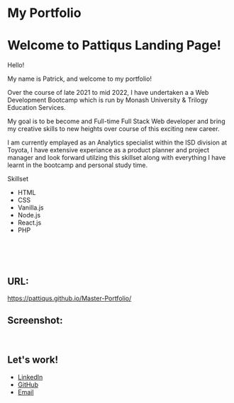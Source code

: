 # My Portfolio
<h1>Welcome to Pattiqus Landing Page!</h1>
<body>
Hello!

My name is Patrick, and welcome to my portfolio!

Over the course of late 2021 to mid 2022, I have undertaken a a Web Development Bootcamp which is run by
Monash University & Trilogy Education Services.

My goal is to be become and Full-time Full Stack Web developer and bring my creative skills to new heights over course of this exciting new career.

I am currently emplayed as an Analytics specialist within the ISD division at Toyota, I have extensive experiance as a product planner and project manager and look forward utilzing this skillset along with everything I have learnt in the bootcamp and personal study time.


Skillset
<ul>
    <li>HTML</li>
    <li>CSS</li>
    <li>Vanilla.js</li>
    <li>Node.js</li>
    <li>React.js</li>
    <li>PHP</li>
</ul>




<br/>
<br/>

<br/>
<h2>URL:</h2>

https://pattiqus.github.io/Master-Portfolio/

<h2>Screenshot:</h2>



</br>

<h2>Let's work!</h2>
<ul>
    <li><a href = https://www.linkedin.com/in/patrick-brown-52553410a>LinkedIn</li>
    <li><a href = https://github.com/Pattiqus>GitHub</li>
    <li><a href = Patticus.tv@gmail.com>Email</li>
</ul>